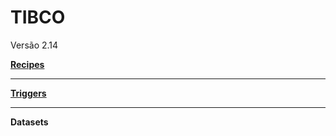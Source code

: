 
# TIBCO
Versão 2.14

[**Recipes**](https://docs.google.com/spreadsheets/d/18eDpnTqZuRMvGh_JCyzunMKC9VqCiRMS/edit#gid=749924206)
___

[**Triggers**](https://docs.google.com/spreadsheets/d/18eDpnTqZuRMvGh_JCyzunMKC9VqCiRMS/edit?rtpof=true)
___

**Datasets**
